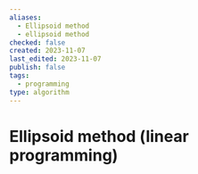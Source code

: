 ```yaml
---
aliases:
  - Ellipsoid method
  - ellipsoid method
checked: false
created: 2023-11-07
last_edited: 2023-11-07
publish: false
tags:
  - programming
type: algorithm
---
```

# Ellipsoid method (linear programming)

